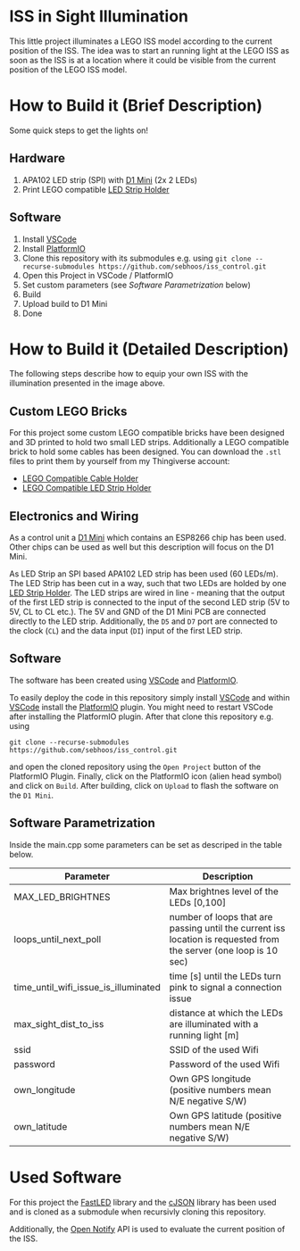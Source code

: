 # ISS in Sight Illumination

This little project illuminates a LEGO ISS model according to the current position of the ISS. The idea was to start an running light at the LEGO ISS as soon as the ISS is at a location where it could be visible from the current position of the LEGO ISS model. 

# How to Build it (Brief Description)

Some quick steps to get the lights on!

## Hardware
1. APA102 LED strip (SPI) with [D1 Mini](https://www.wemos.cc/en/latest/d1/d1_mini.html) (2x 2 LEDs)
2. Print LEGO compatible [LED Strip Holder](https://www.thingiverse.com/thing:4407300)

## Software
1. Install [VSCode](https://code.visualstudio.com/)
2. Install [PlatformIO](https://platformio.org/install/ide?install=vscode) 
3. Clone this repository with its submodules e.g. using `git clone --recurse-submodules https://github.com/sebhoos/iss_control.git`
4. Open this Project in VSCode / PlatformIO
5. Set custom parameters (see _Software Parametrization_ below)
6. Build
7. Upload build to D1 Mini
8. Done


# How to Build it (Detailed Description)

The following steps describe how to equip your own ISS with the illumination presented in the image above.


## Custom LEGO Bricks
For this project some custom LEGO compatible bricks have been designed and 3D printed to hold two small LED strips. Additionally a LEGO compatible brick to hold some cables has been designed. You can download the `.stl` files to print them by yourself from my Thingiverse account:
- [LEGO Compatible Cable Holder](https://www.thingiverse.com/thing:4434793)
- [LEGO Compatible LED Strip Holder](https://www.thingiverse.com/thing:4407300)


## Electronics and Wiring
As a control unit a [D1 Mini](https://www.wemos.cc/en/latest/d1/d1_mini.html) which contains an ESP8266 chip has been used. Other chips can be used as well but this description will focus on the D1 Mini.

As LED Strip an SPI based APA102 LED strip has been used (60 LEDs/m). The LED Strip has been cut in a way, such that two LEDs are holded by one [LED Strip Holder](https://www.thingiverse.com/thing:4407300). The LED strips are wired in line - meaning that the output of the first LED strip is connected to the input of the second LED strip (5V to 5V, CL to CL etc.). The 5V and GND of the D1 Mini PCB are connected directly to the LED strip. Additionally, the `D5` and `D7` port are connected to the clock (`CL`) and the data input (`DI`) input of the first LED strip.

## Software
The software has been created using [VSCode](https://code.visualstudio.com/) and [PlatformIO](https://platformio.org/install/ide?install=vscode).

To easily deploy the code in this repository simply install [VSCode](https://code.visualstudio.com/) and within [VSCode](https://code.visualstudio.com/) install the [PlatformIO](https://platformio.org/install/ide?install=vscode) plugin. You might need to restart VSCode after installing the PlatformIO plugin. After that clone this repository e.g. using

``git clone --recurse-submodules https://github.com/sebhoos/iss_control.git``

and open the cloned repository using the `Open Project` button of the PlatformIO Plugin. Finally, click on the PlatformIO icon (alien head symbol) and click on `Build`. After building, click on `Upload` to flash the software on the `D1 Mini`.  

## Software Parametrization

Inside the main.cpp some parameters can be set as descriped in the table below.

| Parameter | Description |
|--- |--- |
| MAX_LED_BRIGHTNES | Max brightnes level of the LEDs [0,100]
| loops_until_next_poll | number of loops that are passing until the current iss location is requested from the server (one loop is 10 sec) |
| time_until_wifi_issue_is_illuminated | time [s] until the LEDs turn pink to signal a connection issue |
| max_sight_dist_to_iss | distance at which the LEDs are illuminated with a running light [m]|
| ssid | SSID of the used Wifi |
| password | Password of the used Wifi |
| own_longitude | Own GPS longitude (positive numbers mean N/E negative S/W) | 
own_latitude | Own GPS latitude (positive numbers mean N/E negative S/W) |



# Used Software

For this project the [FastLED](https://github.com/FastLED/FastLED) library and the [cJSON](https://github.com/DaveGamble/cJSON) library has been used and is cloned as a submodule when recursivly cloning this repository.

Additionally, the [Open Notify](http://open-notify.org/) API is used to evaluate the current position of the ISS.